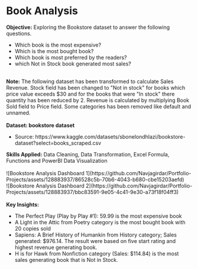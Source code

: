 # Book Analysis 
<strong>Objective:</strong> 
Exploring the Bookstore dataset to answer the following questions.
<ul><li>Which book is the most expensive?</li>
<li> Which is the most bought book?</li>
<li>Which book is most preferred by the readers?</li>
<li>which Not in Stock book generated most sales?</li>
</ul>
</br>
<strong>Note:</strong> The following dataset has been transformed to calculate Sales Revenue. Stock field has been changed to "Not in stock" for books which price value exceeds $30 and for the books that were "In stock" there quantity has been reduced by 2. Revenue is calculated by multiplying Book Sold field to Price field. Some categories has been removed like default and unnamed.  
</br>
</br>
<strong>Dataset: bookstore dataset </strong>
<ul><li>Source: https://www.kaggle.com/datasets/sbonelondhlazi/bookstore-dataset?select=books_scraped.csv</li>
</ul>
<strong>Skills Applied:</strong> Data Cleaning, Data Transformation, Excel Formula, Functions and  PowerBI Data Visualization
</br>
</br>
![Bookstore Analysis Dashboard 1](https://github.com/Navjagirdar/Portfolio-Projects/assets/128883937/86528c5b-70b6-4043-b680-cbe15203aefd)
</br>
![Bookstore Analysis Dashboard 2](https://github.com/Navjagirdar/Portfolio-Projects/assets/128883937/bbc83591-9e05-4c41-9e30-a73f18f04ff3)
</br>
</br>
<strong>Key Insights:</strong> 
<ul>
<li>The Perfect Play (Play by Play #1): 59.99 is the most expensive book</li>
<li>A Light in the Attic from Poetry category is the most bought book with 20 copies sold</li>
<li> Sapiens: A Brief History of Humankin from History category; Sales generated: $976.14. The result were based on five start rating and highest revenue generating book.</li>
<li>H is for Hawk from Nonfiction category (Sales: $114.84) is the most sales generating book that is Not in Stock. </li>
</ul>
